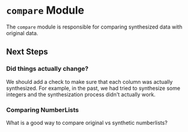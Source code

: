 # `compare` Module

The `compare` module is responsible for comparing synthesized data with original data.

## Next Steps

### Did things actually change?

We should add a check to make sure that each column was actually synthesized. For example, in the past, we had tried to synthesize some integers and the synthesization process didn't actually work.

### Comparing NumberLists

What is a good way to compare original vs synthetic numberlists?
